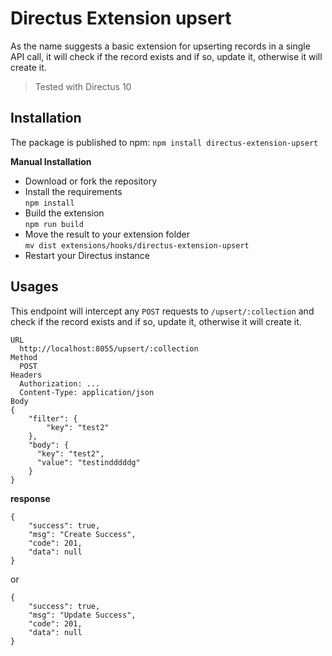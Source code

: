 # Directus Extension upsert

As the name suggests a basic extension for upserting records in a single API call, it will check if the record exists and if so, update it, otherwise it will create it.

> Tested with Directus 10

## Installation

The package is published to npm:
`npm install directus-extension-upsert`

**Manual Installation**
- Download or fork the repository
- Install the requirements\
  `npm install`
- Build the extension\
  `npm run build`
- Move the result to your extension folder\
  `mv dist extensions/hooks/directus-extension-upsert`
- Restart your Directus instance

## Usages

This endpoint will intercept any `POST` requests to `/upsert/:collection` and check if the record exists and if so, update it, otherwise it will create it.


```
URL
  http://localhost:8055/upsert/:collection
Method
  POST
Headers
  Authorization: ...
  Content-Type: application/json
Body
{
    "filter": {
        "key": "test2"
    },
    "body": {
      "key": "test2",
      "value": "testindddddg"
    }
}
```
**response**
```
{
    "success": true,
    "msg": "Create Success",
    "code": 201,
    "data": null
}
```

or

```
{
    "success": true,
    "msg": "Update Success",
    "code": 201,
    "data": null
}
```
